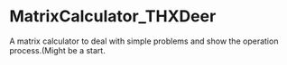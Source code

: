 # MatrixCalculator_THXDeer
A matrix calculator to deal with simple problems and show the operation process.(Might be a start.
